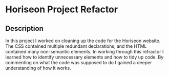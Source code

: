 # Horiseon Project Refactor

## Description

In this project I worked on cleaning up the code for the Horiseon website. The CSS contained multiple redundant declarations, and the HTML contained many non-semantic elements. 
In working through this refractor I learned how to identify unnecessary elements and how to tidy up code. By commenting on what the code was supposed to do I gained a deeper understanding of how it works.  

